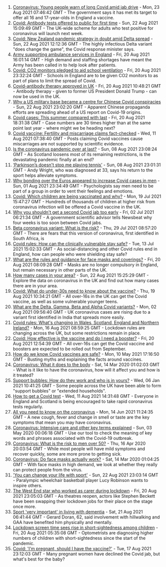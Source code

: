 1. [Coronavirus: Young people warn of long Covid amid jab drive](https://www.bbc.co.uk/news/uk-58301011) - Mon, 23 Aug 2021 07:46:42 GMT - The government says it has met its target to offer all 16 and 17-year-olds in England a vaccine.
2. [Covid: Antibody tests offered to public for first time](https://www.bbc.co.uk/news/uk-58293249) - Sun, 22 Aug 2021 15:09:49 GMT - The UK-wide scheme for adults who test positive for coronavirus will launch next week.
3. [Covid: New Zealand pandemic strategy in doubt amid Delta spread](https://www.bbc.co.uk/news/world-asia-58297895) - Sun, 22 Aug 2021 12:12:36 GMT - The highly infectious Delta variant "does change the game", the Covid response minister says.
4. [Army supporting ambulance services in England](https://www.bbc.co.uk/news/health-58281665) - Fri, 20 Aug 2021 16:01:14 GMT - High demand and staffing shortages have meant the Army has been called in to help look after patients.
5. [Covid: CO2 monitors pledged to aid school ventilation](https://www.bbc.co.uk/news/education-58285359) - Fri, 20 Aug 2021 23:32:24 GMT - Schools in England are to be given CO2 monitors to as part of plans to limit the spread of Covid.
6. [Covid-antibody therapy approved in UK](https://www.bbc.co.uk/news/health-58281332) - Fri, 20 Aug 2021 10:48:21 GMT - Antibody therapy - given to former US President Donald Trump - can now be used in the UK.
7. [Why a US military base became a centre for Chinese Covid conspiracies](https://www.bbc.co.uk/news/world-us-canada-58273322) - Sun, 22 Aug 2021 23:02:20 GMT - Apparent Chinese propaganda efforts are spreading ahead of a US report on Covid-19 origins.
8. [Covid cases: This summer compared with last](https://www.bbc.co.uk/news/health-58281664) - Fri, 20 Aug 2021 18:31:38 GMT - Case numbers are 30 times higher than at the same point last year - where might we be heading next?
9. [Covid vaccine: Fertility and miscarriage claims fact-checked](https://www.bbc.co.uk/news/health-57552527) - Wed, 11 Aug 2021 07:38:40 GMT - Posts claiming Covid vaccines cause miscarriages are not supported by scientific evidence.
10. [Is the coronavirus pandemic over at last?](https://www.bbc.co.uk/news/uk-scotland-58112939) - Sun, 08 Aug 2021 23:08:24 GMT - As Scotland loosens most of its remaining restrictions, is the devastating pandemic finally at an end?
11. [‘Parkinson’s doesn't stop me playing tennis’](https://www.bbc.co.uk/news/uk-england-nottinghamshire-58091757) - Sun, 08 Aug 2021 23:01:31 GMT - Andy Wright, who was diagnosed at 33, says his return to the sport helps alleviate symptoms.
12. [Why bonding over the Euros appeared to increase Covid cases in men](https://www.bbc.co.uk/news/health-58015593) - Sun, 01 Aug 2021 23:34:49 GMT - Psychologists say men need to be part of a group in order to vent their feelings and emotions.
13. [Covid: Which children are being vaccinated and why?](https://www.bbc.co.uk/news/health-57888429) - Mon, 19 Jul 2021 15:47:27 GMT - Hundreds of thousands of children at higher risk from coronavirus infection will be offered a Covid vaccine in the UK.
14. [Why you shouldn't get a second Covid jab too early](https://www.bbc.co.uk/news/newsbeat-57682233) - Fri, 02 Jul 2021 06:21:34 GMT - A government scientific advisor tells Newsbeat why four weeks is too soon between Covid jabs.
15. [Beta coronavirus variant: What is the risk?](https://www.bbc.co.uk/news/health-55534727) - Thu, 29 Jul 2021 08:57:20 GMT - There are fears that this version of coronavirus, first identified in South Africa, is
16. [Covid rules: How can the clinically vulnerable stay safe?](https://www.bbc.co.uk/news/health-51997151) - Tue, 13 Jul 2021 15:02:33 GMT - As social-distancing and other Covid rules end in England, how can people who were shielding stay safe?
17. [What are the rules and guidance for face masks and coverings?](https://www.bbc.co.uk/news/health-51205344) - Fri, 20 Aug 2021 08:09:28 GMT - Masks are no longer compulsory in England, but remain necessary in other parts of the UK.
18. [How many cases in your area?](https://www.bbc.co.uk/news/uk-51768274) - Sun, 22 Aug 2021 15:25:29 GMT - Explore the data on coronavirus in the UK and find out how many cases there are in your area.
19. [Covid: What do under-30s need to know about the vaccine?](https://www.bbc.co.uk/news/health-57273875) - Thu, 19 Aug 2021 10:34:21 GMT - All over-16s in the UK can get the Covid vaccine, as well as some vulnerable younger teens.
20. [What are the Delta, Gamma, Beta and Alpha Covid variants?](https://www.bbc.co.uk/news/health-55659820) - Mon, 02 Aug 2021 09:56:40 GMT - UK coronavirus cases are rising due to a variant first identified in India that spreads more easily.
21. [Covid rules: What's changing in Wales, Scotland, England and Northern Ireland?](https://www.bbc.co.uk/news/explainers-52530518) - Mon, 16 Aug 2021 08:59:25 GMT - Lockdown rules are changing across the UK, but some restrictions remain in place.
22. [Covid: How effective is the vaccine and do I need a booster?](https://www.bbc.co.uk/news/health-55045639) - Fri, 20 Aug 2021 12:54:39 GMT - All over-16s can get the Covid vaccine and boosters are expected to be rolled out from September.
23. [How do we know Covid vaccines are safe?](https://www.bbc.co.uk/news/health-55056016) - Mon, 10 May 2021 17:16:50 GMT - Busting myths and explaining the facts around vaccines.
24. [Coronavirus: What it does to the body](https://www.bbc.co.uk/news/health-51214864) - Sat, 14 Mar 2020 01:02:03 GMT - What is it like to have the coronavirus, how will it affect you and how is it treated?
25. [Support bubbles: How do they work and who is in yours?](https://www.bbc.co.uk/news/health-52637354) - Wed, 06 Jan 2021 10:41:25 GMT - Some people across the UK have been able to form "support bubbles" or "extended households".
26. [How to get a Covid test](https://www.bbc.co.uk/news/health-51943612) - Wed, 11 Aug 2021 14:31:48 GMT - Everyone in England and Scotland is being encouraged to take rapid coronavirus tests regularly.
27. [All you need to know on the coronavirus](https://www.bbc.co.uk/news/health-51048366) - Mon, 14 Jun 2021 11:24:35 GMT - A new cough, fever and change in smell or taste are the key symptoms that mean you may have coronavirus.
28. [Coronavirus: Intensive care and other key terms explained](https://www.bbc.co.uk/news/health-52182658) - Sun, 03 May 2020 00:06:18 GMT - Use our tool to check the meaning of key words and phrases associated with the Covid-19 outbreak.
29. [Coronavirus: What is the risk to men over 50?](https://www.bbc.co.uk/news/health-52197594) - Thu, 16 Apr 2020 20:03:54 GMT - While most people will have mild symptoms and recover quickly, some are more prone to getting sick.
30. [Coronavirus: Do face masks actually work?](https://www.bbc.co.uk/news/health-51881555) - Sat, 14 Mar 2020 01:04:25 GMT - With face masks in high demand, we look at whether they really can protect people from the virus.
31. ['You can change your life with sport'](https://www.bbc.co.uk/news/uk-england-leicestershire-58273615) - Sun, 22 Aug 2021 23:03:14 GMT - Paralympic wheelchair basketball player Lucy Robinson wants to inspire others.
32. [The West End star who worked as carer during lockdown](https://www.bbc.co.uk/news/entertainment-arts-58080453) - Fri, 20 Aug 2021 23:05:03 GMT - As theatres reopen, actors like Stephen Beckett have been swapping their lockdown jobs for their place on the stage once more.
33. [Sport 'very important' in living with dementia](https://www.bbc.co.uk/news/uk-northern-ireland-58279336) - Sat, 21 Aug 2021 06:41:44 GMT - Gerard Doran, 62, said involvement with hillwalking and GAA have benefited him physically and mentally.
34. [Lockdown screen time sees rise in short-sightedness among children](https://www.bbc.co.uk/news/health-58274916) - Fri, 20 Aug 2021 05:35:08 GMT - Optometrists are diagnosing higher numbers of children with short-sightedness since the start of the pandemic.
35. [Covid: 'I'm pregnant, should I have the vaccine?'](https://www.bbc.co.uk/news/uk-england-london-58089039) - Tue, 17 Aug 2021 23:12:03 GMT - Many pregnant women have declined the Covid jab, but what's best for the baby?
